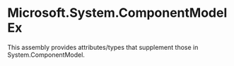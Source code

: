 # Microsoft.System.ComponentModelEx

This assembly provides attributes/types that supplement those in System.ComponentModel.
